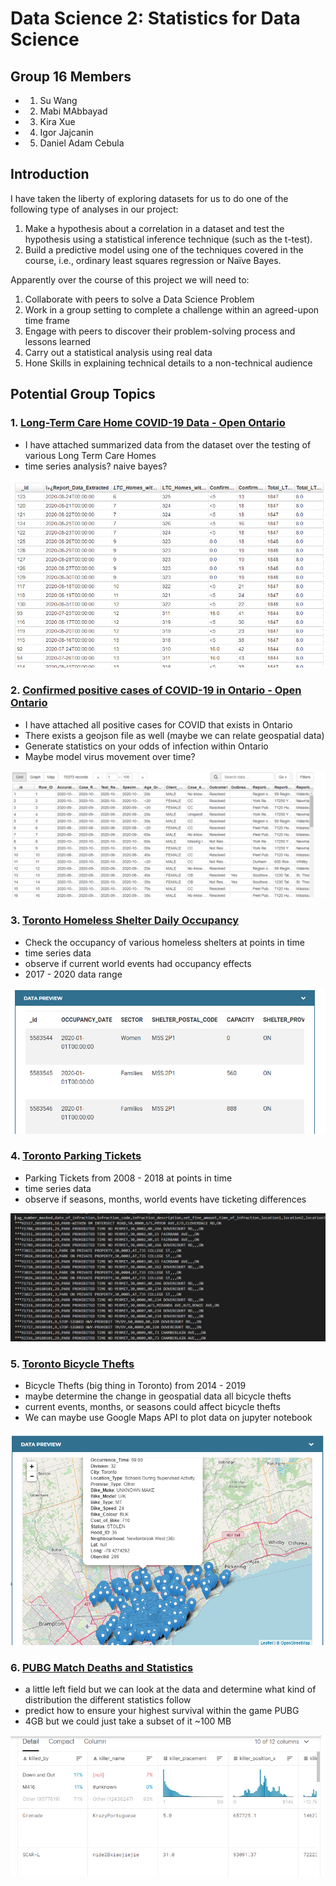 # Data Science 2:  Statistics for Data Science

## Group 16 Members

- 1. Su Wang
- 2. Mabi MAbbayad
- 3. Kira Xue
- 4. Igor Jajcanin
- 5. Daniel Adam Cebula

## Introduction

I have taken the liberty of exploring datasets for us to do one of the following type of analyses in our project:

1. Make a hypothesis about a correlation in a dataset and test the hypothesis using a statistical inference technique (such as the t-test).
2. Build a predictive model using one of the techniques covered in the course, i.e., ordinary least squares regression or Naïve Bayes.

Apparently over the course of this project we will need to:

1. Collaborate with peers to solve a Data Science Problem
2. Work in a group setting to complete a challenge within an agreed-upon time frame
3. Engage with peers to discover their problem-solving process and lessons learned
4. Carry out a statistical analysis using real data
5. Hone Skills in explaining technical details to a non-technical audience

## Potential Group Topics

### 1. [Long-Term Care Home COVID-19 Data - Open Ontario](https://data.ontario.ca/dataset/long-term-care-home-covid-19-data)

- I have attached summarized data from the dataset over the testing of various Long Term Care Homes
- time series analysis? naive bayes?

![Summary Data](./images/COVID-19_Data.PNG)

### 2. [Confirmed positive cases of COVID-19 in Ontario - Open Ontario](https://data.ontario.ca/dataset/confirmed-positive-cases-of-covid-19-in-ontario)

- I have attached all positive cases for COVID that exists in Ontario
- There exists a geojson file as well (maybe we can relate geospatial data)
- Generate statistics on your odds of infection within Ontario
- Maybe model virus movement over time?

![Raw Data](./images/Positive_COVID_Cases.PNG)

### 3. [Toronto Homeless Shelter Daily Occupancy](https://open.toronto.ca/dataset/daily-shelter-occupancy/)

- Check the occupancy of various homeless shelters at points in time
- time series data
- observe if current world events had occupancy effects
- 2017 - 2020 data range

![Raw Data](./images/Toronto_Shelter.PNG)

### 4. [Toronto Parking Tickets](https://open.toronto.ca/dataset/parking-tickets/)

- Parking Tickets from 2008 - 2018 at points in time
- time series data
- observe if seasons, months, world events have ticketing differences

![Parking Tickets](./images/Parking_Tickets.PNG)

### 5. [Toronto Bicycle Thefts](https://open.toronto.ca/dataset/bicycle-thefts/)

- Bicycle Thefts (big thing in Toronto) from 2014 - 2019
- maybe determine the change in geospatial data all bicycle thefts
- current events, months, or seasons could affect bicycle thefts
- We can maybe use Google Maps API to plot data on jupyter notebook

![Bicycle Thefts](./images/Bicycle_Theft.PNG)

### 6. [PUBG Match Deaths and Statistics](https://www.kaggle.com/skihikingkevin/pubg-match-deaths)

- a little left field but we can look at the data and determine what kind of distribution the different statistics follow
- predict how to ensure your highest survival within the game PUBG
- 4GB but we could just take a subset of it  ~100 MB

![PUBG](./images/PUBG.PNG)
